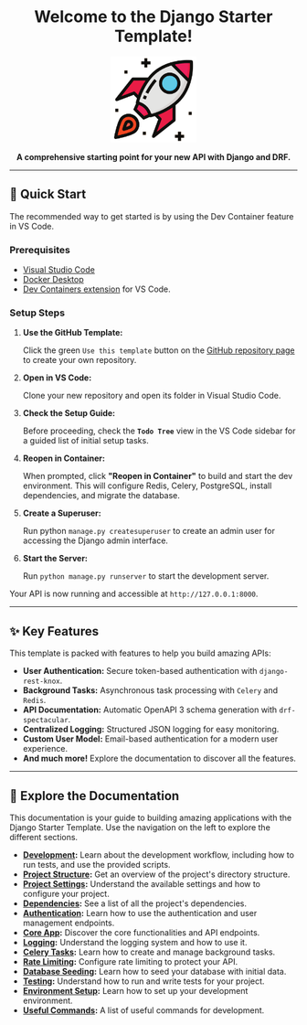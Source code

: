 <h1 align="center">Welcome to the Django Starter Template!</h1>

<p align="center">
  <img src="assets/logo.png" alt="Django Starter Template Logo" width="150"/>
</p>

<p align="center">
  <strong>A comprehensive starting point for your new API with Django and DRF.</strong>
</p>

---

## 🚀 Quick Start

The recommended way to get started is by using the Dev Container feature in VS Code.

### Prerequisites
- [Visual Studio Code](https://code.visualstudio.com/)
- [Docker Desktop](https://www.docker.com/products/docker-desktop/)
- [Dev Containers extension](https://marketplace.visualstudio.com/items?itemName=ms-vscode-remote.remote-containers) for VS Code.

### Setup Steps

1.  **Use the GitHub Template:**

    Click the green `Use this template` button on the [GitHub repository page](https://github.com/wilfredinni/django-starter-template) to create your own repository.

2.  **Open in VS Code:**

    Clone your new repository and open its folder in Visual Studio Code.

3.  **Check the Setup Guide:**

    Before proceeding, check the **`Todo Tree`** view in the VS Code sidebar for a guided list of initial setup tasks.

4.  **Reopen in Container:**

    When prompted, click **"Reopen in Container"** to build and start the dev environment. This will configure Redis, Celery, PostgreSQL, install dependencies, and migrate the database.

5.  **Create a Superuser:**

    Run python `manage.py createsuperuser` to create an admin user for accessing the Django admin interface.

6.  **Start the Server:**

    Run `python manage.py runserver` to start the development server.

Your API is now running and accessible at `http://127.0.0.1:8000`.

---

## ✨ Key Features

This template is packed with features to help you build amazing APIs:

-   **User Authentication:** Secure token-based authentication with `django-rest-knox`.
-   **Background Tasks:** Asynchronous task processing with `Celery` and `Redis`.
-   **API Documentation:** Automatic OpenAPI 3 schema generation with `drf-spectacular`.
-   **Centralized Logging:** Structured JSON logging for easy monitoring.
-   **Custom User Model:** Email-based authentication for a modern user experience.
-   **And much more!** Explore the documentation to discover all the features.

---

## 📖 Explore the Documentation

This documentation is your guide to building amazing applications with the Django Starter Template. Use the navigation on the left to explore the different sections.

-   **[Development](development.md):** Learn about the development workflow, including how to run tests, and use the provided scripts.
-   **[Project Structure](project_structure.md):** Get an overview of the project's directory structure.
-   **[Project Settings](settings.md):** Understand the available settings and how to configure your project.
-   **[Dependencies](dependencies.md):** See a list of all the project's dependencies.
-   **[Authentication](authentication.md):** Learn how to use the authentication and user management endpoints.
-   **[Core App](core_endpoints.md):** Discover the core functionalities and API endpoints.
-   **[Logging](logging.md):** Understand the logging system and how to use it.
-   **[Celery Tasks](tasks.md):** Learn how to create and manage background tasks.
-   **[Rate Limiting](rate_limiting.md):** Configure rate limiting to protect your API.
-   **[Database Seeding](database_seeding.md):** Learn how to seed your database with initial data.
-   **[Testing](testing.md):** Understand how to run and write tests for your project.
-   **[Environment Setup](environment_setup.md):** Learn how to set up your development environment.
-   **[Useful Commands](useful_commands.md):** A list of useful commands for development.
